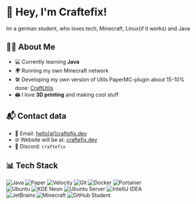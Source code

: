 # 👋 Hey, I'm Craftefix!
Im a german student, who loves tech, Minecraft, Linux(if it works) and Java

## 🧑‍💻 About Me
- 💻 Currently learning **Java**
- 🌍 Running my own Minecraft network
- 🛠️ Developing my own version of Utils PaperMC-plugin about 15-10% done: [CraftUtils](https://github.com/Craftefix/CraftUtils/)
- 🖨️ I love **3D printing** and making cool stuff


## 📬 Contact data
- 📧 Email: [hello[at]craftefix.dev](#)  
- 🌐 Website will be at: [craftefix.dev](https://github.craftefix.dev/)  
- 🔗 Discord: `craftefix`  


## 📊 Tech Stack
![Java](https://img.shields.io/badge/Java-ED8B00?style=for-the-badge&logo=openjdk&logoColor=white)
![Paper](https://img.shields.io/badge/PaperMC-1E90FF?style=for-the-badge&logo=minecraft&logoColor=white)
![Velocity](https://img.shields.io/badge/Velocity-FF0000?style=for-the-badge&logo=minecraft&logoColor=white)
![Git](https://img.shields.io/badge/Git-F05032?style=for-the-badge&logo=git&logoColor=white)
![Docker](https://img.shields.io/badge/Docker-2496ED?style=for-the-badge&logo=docker&logoColor=white)
![Portainer](https://img.shields.io/badge/Portainer-13BEF9?style=for-the-badge&logo=portainer&logoColor=white)  
![Ubuntu](https://img.shields.io/badge/Ubuntu-E95420?style=for-the-badge&logo=ubuntu&logoColor=white)
![KDE Neon](https://img.shields.io/badge/KDE%20Neon-1ABC9C?style=for-the-badge&logo=KDE&logoColor=white)
![Ubuntu Server](https://img.shields.io/badge/Ubuntu%20Server-333333?style=for-the-badge&logo=ubuntu&logoColor=E95420)
![IntelliJ IDEA](https://img.shields.io/badge/IntelliJ%20IDEA-000000?style=for-the-badge&logo=intellijidea&logoColor=white)  
![JetBrains](https://img.shields.io/badge/JetBrains-000000?style=for-the-badge&logo=jetbrains&logoColor=white)
![Minecraft](https://img.shields.io/badge/Minecraft-62B47A?style=for-the-badge&logo=minecraft&logoColor=white)
![GitHub Student](https://img.shields.io/badge/GitHub%20Student-121013?style=for-the-badge&logo=github&logoColor=white)
